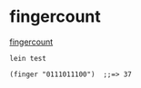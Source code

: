# fingercount

[fingercount](https://www.reddit.com/r/dailyprogrammer/comments/4z04vj/20160822_challenge_280_easy_0_to_100_real_quick/)

`lein test`

`(finger "0111011100")  ;;=> 37`
